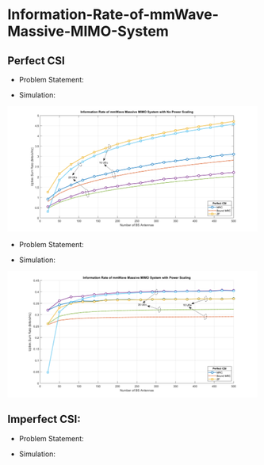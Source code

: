 # Information-Rate-of-mmWave-Massive-MIMO-System
## Perfect CSI 

- Problem Statement:

- Simulation:





![Info_Rate_Perfect_CSI_No_Power_scaling_ues](Info_Rate_Perfect_CSI_No_Power_scaling_ues.png)


- Problem Statement:

- Simulation:





![Info_Rate_Perfect_CSI_Power_scaling_ues](Info_Rate_Perfect_CSI_Power_scaling_ues.png)


## Imperfect CSI:

- Problem Statement:

- Simulation: 
